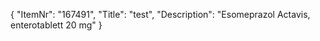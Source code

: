 {
  "ItemNr": "167491",
  "Title": "test",
  "Description": "Esomeprazol Actavis, enterotablett 20 mg"
}